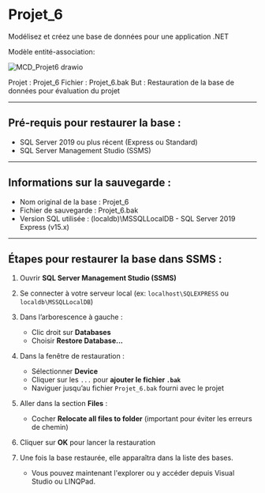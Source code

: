 # Projet_6

Modélisez et créez une base de données pour une application .NET

Modèle entité-association:

![MCD_Projet6 drawio](https://github.com/user-attachments/assets/081f21bf-b809-4a3e-afc3-7b843244a669)

Projet : Projet_6
Fichier : Projet_6.bak
But : Restauration de la base de données pour évaluation du projet

-----------------------------------------------
 Pré-requis pour restaurer la base :
-----------------------------------------------
- SQL Server 2019 ou plus récent (Express ou Standard)
- SQL Server Management Studio (SSMS)

-----------------------------------------------
 Informations sur la sauvegarde :
-----------------------------------------------
- Nom original de la base : Projet_6
- Fichier de sauvegarde : Projet_6.bak
- Version SQL utilisée : (localdb)\MSSQLLocalDB - SQL Server 2019 Express (v15.x)

-----------------------------------------------
 Étapes pour restaurer la base dans SSMS :
-----------------------------------------------
1. Ouvrir **SQL Server Management Studio (SSMS)**
2. Se connecter à votre serveur local (ex: `localhost\SQLEXPRESS` ou `localdb\MSSQLLocalDB`)
3. Dans l’arborescence à gauche :
   - Clic droit sur **Databases**
   - Choisir **Restore Database...**

4. Dans la fenêtre de restauration :
   - Sélectionner **Device**
   - Cliquer sur les `...` pour **ajouter le fichier `.bak`**
   - Naviguer jusqu’au fichier `Projet_6.bak` fourni avec le projet

5. Aller dans la section **Files** :
   - Cocher **Relocate all files to folder** (important pour éviter les erreurs de chemin)

6. Cliquer sur **OK** pour lancer la restauration

7. Une fois la base restaurée, elle apparaîtra dans la liste des bases.
   - Vous pouvez maintenant l'explorer ou y accéder depuis Visual Studio ou LINQPad.
